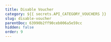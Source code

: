 ```yaml
---
title: Disable Voucher
category: ${{ secrets.API_CATEGORY_VOUCHERS }}
slug: disable-voucher
parentDoc: 63990b2ff90ceb006a5e59cc
hidden: false
order: 9
---
```

